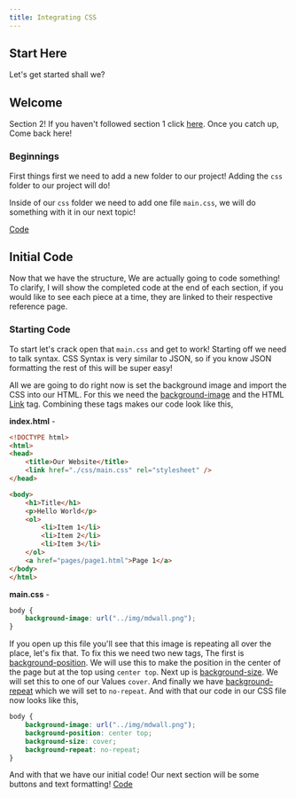 ```yaml
---
title: Integrating CSS
---
```

## Start Here

Let's get started shall we?

## Welcome

Section 2! If you haven't followed section 1 click [here](section1.md). Once you catch up, Come back here!

### Beginnings

First things first we need to add a new folder to our project! Adding the `css` folder to our project will do!

Inside of our `css` folder we need to add one file `main.css`, we will do something with it in our next topic!

[Code](https://github.com/MelodicAlbuild/webdevguide/tree/master/Guides/Beginnings)

## Initial Code

Now that we have the structure, We are actually going to code something! <br>
To clarify, I will show the completed code at the end of each section, if you would like to see each piece at a time, they are linked to their respective reference page.

### Starting Code
To start let's crack open that `main.css` and get to work! Starting off we need to talk syntax. CSS Syntax is very similar to JSON, so if you know JSON formatting the rest of this will be super easy!

All we are going to do right now is set the background image and import the CSS into our HTML. For this we need the [background-image](reference.html#background-image) and the HTML [Link](reference.html#link) tag. Combining these tags makes our code look like this,

**index.html** -
```html
<!DOCTYPE html>
<html>
<head>
    <title>Our Website</title>
    <link href="./css/main.css" rel="stylesheet" />
</head>

<body>
    <h1>Title</h1>
    <p>Hello World</p>
    <ol>
        <li>Item 1</li>
        <li>Item 2</li>
        <li>Item 3</li>
    </ol>
    <a href="pages/page1.html">Page 1</a>
</body>
</html>
```

**main.css** -
```css
body {
    background-image: url("../img/mdwall.png");
}
```

If you open up this file you'll see that this image is repeating all over the place, let's fix that. To fix this we need two new tags, The first is [background-position](reference.html#background-position). We will use this to make the position in the center of the page but at the top using `center top`. Next up is [background-size](reference.html#background-size). We will set this to one of our Values `cover`. And finally we have [background-repeat](reference.html#background-repeat) which we will set to `no-repeat`. And with that our code in our CSS file now looks like this,

```css
body {
    background-image: url("../img/mdwall.png");
    background-position: center top;
    background-size: cover;
    background-repeat: no-repeat;
}
```

And with that we have our initial code! Our next section will be some buttons and text formatting!
[Code](https://github.com/MelodicAlbuild/menudocsguides/tree/master/Web%20Dev/Section%202/Initial%20Code)